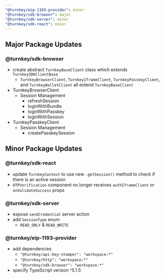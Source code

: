 ```yaml
---
"@turnkey/eip-1193-provider": minor
"@turnkey/sdk-browser": major
"@turnkey/sdk-server": minor
"@turnkey/sdk-react": minor
---
```


## Major Package Updates

### @turnkey/sdk-browser

- create abstract `TurnkeyBaseClient` class which extends `TurnkeySDKClientBase`
  - `TurnkeyBrowserClient`, `TurnkeyIframeClient`, `TurnkeyPasskeyClient`, and `TurnkeyWalletClient` all extend `TurnkeyBaseClient`
- TurnkeyBrowserClient
  - Session Management
    - refreshSession
    - loginWithBundle
    - loginWithPasskey
    - loginWithSession
- TurnkeyPasskeyClient
  - Session Management
    - createPasskeySession

## Minor Package Updates

### @turnkey/sdk-react

- update `TurnkeyContext` to use new `.getSession()` method to check if there is an active session
- `OTPVerification` component no longer receives `authIframeClient` or `onValidateSuccess` props

### @turnkey/sdk-server

- expose `sendCredential` server action
- add `SessionType` enum
  - `READ_ONLY` & `READ_WRITE`

### @turnkey/eip-1193-provider

- add dependencies
  - `"@turnkey/api-key-stamper": "workspace:*"`
  - `"@turnkey/http": "workspace:*"`
  - `"@turnkey/sdk-browser": "workspace:*"`
- specify TypeScript version ^5.1.5
